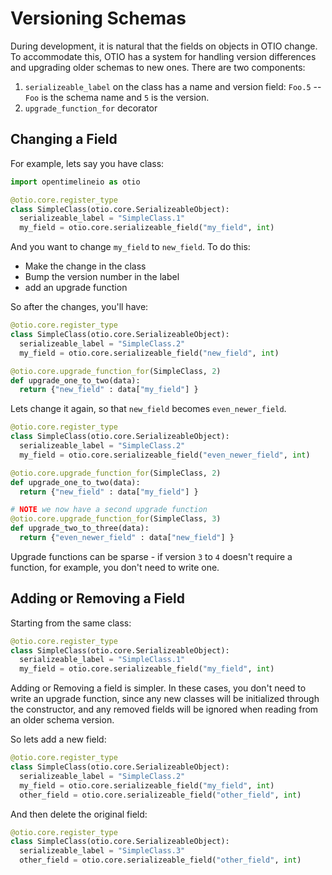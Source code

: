 # Versioning Schemas


During development, it is natural that the fields on objects in OTIO change.  To accommodate this, OTIO has a system for handling version differences and upgrading older schemas to new ones.  There are two components:

1. `serializeable_label` on the class has a name and version field: `Foo.5` -- `Foo` is the schema name and `5` is the version.
2. `upgrade_function_for` decorator


Changing a Field
---------------------

For example, lets say you have class:

```python
import opentimelineio as otio

@otio.core.register_type
class SimpleClass(otio.core.SerializeableObject):
  serializeable_label = "SimpleClass.1"
  my_field = otio.core.serializeable_field("my_field", int)
```


And you want to change `my_field` to `new_field`.  To do this:

- Make the change in the class
- Bump the version number in the label
- add an upgrade function

So after the changes, you'll have:

```python
@otio.core.register_type
class SimpleClass(otio.core.SerializeableObject):
  serializeable_label = "SimpleClass.2"
  my_field = otio.core.serializeable_field("new_field", int)

@otio.core.upgrade_function_for(SimpleClass, 2)
def upgrade_one_to_two(data):
  return {"new_field" : data["my_field"] }
```

Lets change it again, so that `new_field` becomes `even_newer_field`.

```python
@otio.core.register_type
class SimpleClass(otio.core.SerializeableObject):
  serializeable_label = "SimpleClass.2"
  my_field = otio.core.serializeable_field("even_newer_field", int)

@otio.core.upgrade_function_for(SimpleClass, 2)
def upgrade_one_to_two(data):
  return {"new_field" : data["my_field"] }

# NOTE we now have a second upgrade function
@otio.core.upgrade_function_for(SimpleClass, 3)
def upgrade_two_to_three(data):
  return {"even_newer_field" : data["new_field"] }
```

Upgrade functions can be sparse - if version `3` to `4` doesn't require a function, for example, you don't need to write one.

Adding or Removing a Field
--------------------------------

Starting from the same class:

```python
@otio.core.register_type
class SimpleClass(otio.core.SerializeableObject):
  serializeable_label = "SimpleClass.1"
  my_field = otio.core.serializeable_field("my_field", int)
```

Adding or Removing a field is simpler.  In these cases, you don't need to write an upgrade function, since any new classes will be initialized through the constructor, and any removed fields will be ignored when reading from an older schema version.

So lets add a new field:

```python
@otio.core.register_type
class SimpleClass(otio.core.SerializeableObject):
  serializeable_label = "SimpleClass.2"
  my_field = otio.core.serializeable_field("my_field", int)
  other_field = otio.core.serializeable_field("other_field", int)
```

And then delete the original field:

```python
@otio.core.register_type
class SimpleClass(otio.core.SerializeableObject):
  serializeable_label = "SimpleClass.3"
  other_field = otio.core.serializeable_field("other_field", int)
```